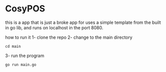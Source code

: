 # CosyPOS
this is a app that is just a broke app for uses a simple template from the built in go lib, and runs on localhost in the port 8080.

how to run it 
1- clone the repo 
2- change to the main directory 
```
cd main
```
3- run the program 
```
go run main.go
```
